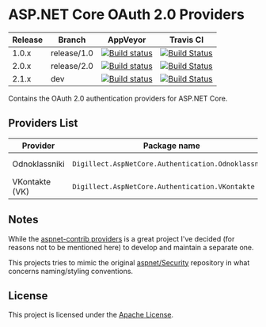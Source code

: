 # ASP.NET Core OAuth 2.0 Providers

| Release | Branch      |                           AppVeyor                           |                          Travis CI                           |
| ------- | ----------- | :----------------------------------------------------------: | :----------------------------------------------------------: |
| 1.0.x   | release/1.0 | [![Build status](https://ci.appveyor.com/api/projects/status/m477shft5srn0xq9/branch/release/1.0?svg=true)](https://ci.appveyor.com/project/Digillect/aspnetcoreoauthproviders/branch/release/1.0) | [![Build Status](https://travis-ci.org/Digillect/AspNetCoreOAuthProviders.svg?branch=release%2F1.0)](https://travis-ci.org/Digillect/AspNetCoreOAuthProviders) |
| 2.0.x   | release/2.0 | [![Build status](https://ci.appveyor.com/api/projects/status/m477shft5srn0xq9/branch/release/2.0?svg=true)](https://ci.appveyor.com/project/Digillect/aspnetcoreoauthproviders/branch/release/2.0) | [![Build Status](https://travis-ci.org/Digillect/AspNetCoreOAuthProviders.svg?branch=release%2F2.0)](https://travis-ci.org/Digillect/AspNetCoreOAuthProviders) |
| 2.1.x   | dev         | [![Build status](https://ci.appveyor.com/api/projects/status/m477shft5srn0xq9/branch/dev?svg=true)](https://ci.appveyor.com/project/Digillect/aspnetcoreoauthproviders/branch/dev) | [![Build Status](https://travis-ci.org/Digillect/AspNetCoreOAuthProviders.svg?branch=dev)](https://travis-ci.org/Digillect/AspNetCoreOAuthProviders) |

Contains the OAuth 2.0 authentication providers for ASP.NET Core.

## Providers List

| Provider       | Package name                                        |                            NuGet                             |
| -------------- | --------------------------------------------------- | :----------------------------------------------------------: |
| Odnoklassniki  | `Digillect.AspNetCore.Authentication.Odnoklassniki` | [![NuGet](https://img.shields.io/nuget/v/Digillect.AspNetCore.Authentication.Odnoklassniki.svg)](https://www.nuget.org/packages/Digillect.AspNetCore.Authentication.Odnoklassniki) |
| VKontakte (VK) | `Digillect.AspNetCore.Authentication.VKontakte`     | [![NuGet](https://img.shields.io/nuget/v/Digillect.AspNetCore.Authentication.VKontakte.svg)](https://www.nuget.org/packages/Digillect.AspNetCore.Authentication.VKontakte) |

## Notes

While the [aspnet-contrib providers](https://github.com/aspnet-contrib/AspNet.Security.OAuth.Providers) is a great project I've decided (for reasons not to be mentioned here) to develop and maintain a separate one.

This projects tries to mimic the original [aspnet/Security](https://github.com/aspnet/Security) repository in what concerns naming/styling conventions.

## License

This project is licensed under the [Apache License](http://www.apache.org/licenses/LICENSE-2.0).

